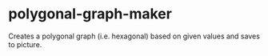 # polygonal-graph-maker
Creates a polygonal graph (i.e. hexagonal) based on given values and saves to picture.
